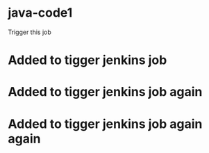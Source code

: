 # java-code1


Trigger this job

# Added to tigger jenkins job
#  Added to tigger jenkins job again 
#  Added to tigger jenkins job again again 
